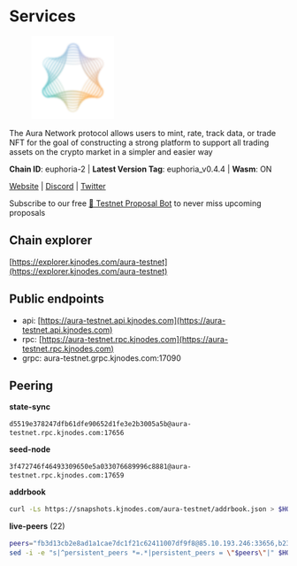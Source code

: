 # Services

<figure><img src="https://raw.githubusercontent.com/kj89/cosmos-images/main/logos/aura.png" width="150" alt=""><figcaption></figcaption></figure>

The Aura Network protocol allows users to mint, rate, track data,  or trade NFT for the goal of constructing a strong platform to  support all trading assets on the crypto market in a simpler and easier way

**Chain ID**: euphoria-2 | **Latest Version Tag**: euphoria_v0.4.4 | **Wasm**: ON

[Website](https://aura.network) | [Discord](https://discord.gg/hpvF5QcWRf) | [Twitter](https://twitter.com/AuraNetworkHQ)



Subscribe to our free [🤖 Testnet Proposal Bot](https://t.me/kjnodes_testnet_proposal_bot) to never miss upcoming proposals


## Chain explorer
[https://explorer.kjnodes.com/aura-testnet](https://explorer.kjnodes.com/aura-testnet)

## Public endpoints

* api: [https://aura-testnet.api.kjnodes.com](https://aura-testnet.api.kjnodes.com)
* rpc: [https://aura-testnet.rpc.kjnodes.com](https://aura-testnet.rpc.kjnodes.com)
* grpc: aura-testnet.grpc.kjnodes.com:17090

## Peering

**state-sync**

```text
d5519e378247dfb61dfe90652d1fe3e2b3005a5b@aura-testnet.rpc.kjnodes.com:17656
```

**seed-node**

```text
3f472746f46493309650e5a033076689996c8881@aura-testnet.rpc.kjnodes.com:17659
```

**addrbook**
```bash
curl -Ls https://snapshots.kjnodes.com/aura-testnet/addrbook.json > $HOME/.aura/config/addrbook.json
```

**live-peers** (22)
```bash
peers="fb3d13cb2e8ad1a1cae7dc1f21c62411007df9f8@85.10.193.246:33656,b2394ad608075aa405cdf4ab55e36376d93f7b1d@65.108.206.118:56656,9df9e8307e3e671c9bcd1a23f0b73b45f2b8003d@65.109.88.251:35656,d5519e378247dfb61dfe90652d1fe3e2b3005a5b@65.109.68.190:17656,3152129889968fe62faca92c7dd95bae190c92e5@135.181.142.60:15602,0770c2687cc34d59ca62270960d3ffcad6e42cf8@65.108.233.44:21656,9735c8bb1551d210ea6021f5c7ea3f288ba888df@65.109.38.111:21756,b130852645cc3d7925cfccd14d97425a2260e7ec@65.109.82.106:19656,ab2b8330cd137984de0654561a31f461d8433424@88.99.3.158:21756,e4d8765b82baf3f69c0dc6e5e0488705fa3ceddd@95.217.144.107:21756,b9243524f659f2ff56691a4b2919c3060b2bb824@13.214.5.1:26656,fdcc8f1ca406213d79947c5f38920a085ed90c0f@144.202.72.17:26676,7812205773ac30f3d47200ac2391c79896c60135@54.254.220.113:26656,1e9b7325e120a3d511eec20a3199c2218343fcd3@65.108.105.99:28656,38b49491b5eb8e4edb31e81acbadc42d50047a9e@66.206.2.162:27656,402173d6f0715cd152a8df8e5db198811ced5603@38.242.206.189:26656,5c2a752c9b1952dbed075c56c600c3a79b58c395@195.3.220.57:26966,241bd90cceab3ca7d5d4bcf79bca22c6255ec94b@135.148.233.0:26656,bfef15bb8b4cbc4fb777aa33e75e6064cc1ba5bf@185.144.99.14:26656,2e1407476ad3566eb11ac92ad1df4782c7ba83dd@18.143.61.108:26656,3d6b07bdb11754c8c8512525dac109d8bdee3857@65.21.53.39:7656,e3dbeeeb2dea9912610b92a436dfe3cb831a94e4@65.108.195.29:36126"
sed -i -e "s|^persistent_peers *=.*|persistent_peers = \"$peers\"|" $HOME/.aura/config/config.toml
```
